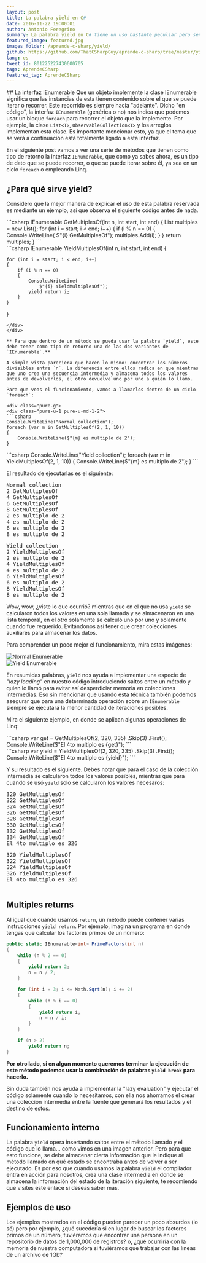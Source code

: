 ```yaml
---
layout: post
title: La palabra yield en C#
date: 2016-11-22 19:00:01
author: Antonio Feregrino
summary: La palabra yield en C# tiene un uso bastante peculiar pero sencillo de entender cuando se explica de la manera adecuada, básicamente te ayudará a mejorar la eficiencia de tus aplicaciones. En este post trato de explicar qué es y cómo funciona eso a través de ejemplos de código.
featured_image: featured.jpg
images_folder: /aprende-c-sharp/yield/
github: https://github.com/ThatCSharpGuy/aprende-c-sharp/tree/master/yield
lang: es
tweet_id: 801225227430600705
tags: AprendeCSharp
featured_tag: AprendeCSharp
---
```



## La interfaz IEnumerable
Que un objeto implemente la clase IEnumerable significa que las instancias de esta tienen contenido sobre el que se puede iterar o recorrer. Este recorrido es siempre hacia "adelante". Dicho "en código", la interfaz `IEnumerable` (genérica o no) nos indica que podemos usar un bloque `foreach` para recorrer el objeto que la implemente. Por ejemplo, la clase `List<T>`, `ObservableCollection<T>` y los arreglos implementan esta clase. Es importante mencionar esto, ya que el tema que se verá a continuación está totalmente ligado a esta interfaz.

En el siguiente post vamos a ver una serie de métodos que tienen como tipo de retorno la interfaz `IEnumerable`, que como ya sabes ahora, es un tipo de dato que se puede recorrer, o que se puede iterar sobre él, ya sea en un ciclo `foreach` o empleando Linq.

## ¿Para qué sirve yield?  
Considero que la mejor manera de explicar el uso de esta palabra reservada es mediante un ejemplo, así que observa el siguiente código antes de nada.  

<div class="pure-g">
<div class="pure-u-1 pure-u-md-1-2">
```csharp  
IEnumerable<int> GetMultiplesOf(int n, 
                                int start, 
                                int end)
{
    List<int> multiples = new List<int>();
    for (int i = start; i < end; i++)
    {
        if (i % n == 0)
        {
            Console.WriteLine(
                $"{i} GetMultiplesOf");
            multiples.Add(i);
        }
    }
    return multiples;
}
```  
</div> 
<div class="pure-u-1 pure-u-md-1-2">
```csharp  
IEnumerable<int> YieldMultiplesOf(int n, 
                                  int start, 
                                  int end)
{  

    for (int i = start; i < end; i++)
    {
        if (i % n == 0)
        {
            Console.WriteLine(
                $"{i} YieldMultiplesOf");
            yield return i;
        }
    }  

}
```  
</div>
</div> 

** Para que dentro de un método se pueda usar la palabra `yield`, este debe tener como tipo de retorno una de las dos variantes de `IEnumerable`.**  

A simple vista pareciera que hacen lo mismo: encontrar los números divisibles entre `n`. La diferencia entre ellos radica en que mientras que uno crea una secuencia intermedia y almacena todos los valores antes de devolverlos, el otro devuelve uno por uno a quién lo llamó.

Para que veas el funcionamiento, vamos a llamarlos dentro de un ciclo `foreach`:

<div class="pure-g">
<div class="pure-u-1 pure-u-md-1-2">
```csharp  
Console.WriteLine("Normal collection");
foreach (var m in GetMultiplesOf(2, 1, 10))
{
    Console.WriteLine($"{m} es multiplo de 2");
}
```  
</div>
<div class="pure-u-1 pure-u-md-1-2">
```csharp  
Console.WriteLine("Yield collection");
foreach (var m in YieldMultiplesOf(2, 1, 10))
{
    Console.WriteLine($"{m} es multiplo de 2");
}
```  
</div> 
</div>

El resultado de ejecutarlas es el siguiente:

<div class="pure-g">
<div class="pure-u-1 pure-u-md-1-2">
<pre>
Normal collection
2 GetMultiplesOf
4 GetMultiplesOf
6 GetMultiplesOf
8 GetMultiplesOf
2 es multiplo de 2
4 es multiplo de 2
6 es multiplo de 2
8 es multiplo de 2
</pre>
</div>
<div class="pure-u-1 pure-u-md-1-2">
<pre>
Yield collection
2 YieldMultiplesOf
2 es multiplo de 2
4 YieldMultiplesOf
4 es multiplo de 2
6 YieldMultiplesOf
6 es multiplo de 2
8 YieldMultiplesOf
8 es multiplo de 2
</pre>
</div> 
</div>  

Wow, wow, ¿viste lo que ocurrió? mientras que en el que no usa `yield` se calcularon todos los valores en una sola llamada y se almacenaron en una lista temporal, en el otro solamente se calculó uno por uno y solamente cuando fue requerido. Evitándonos así tener que crear colecciones auxiliares para almacenar los datos.  

Para comprender un poco mejor el funcionamiento, mira estas imágenes:

<div class="pure-g">
<div class="pure-u-1 pure-u-md-1-2">
<img src="/images/aprende-c-sharp__yield__get.png" title="Normal Enumerable" />
</div>
<div class="pure-u-1 pure-u-md-1-2">
<img src="/images/aprende-c-sharp__yield__yield.png" title="Yield Enumerable" />
</div>
</div>

En resumidas palabras, `yield` nos ayuda a implementar una especie de *"lazy loading"* en nuestro código introduciendo saltos entre un método y quien lo llamó para evitar así desperdiciar memoria en colecciones intermedias. Eso sin mencionar que usando esta técnica también podemos asegurar que para una determinada operación sobre un `IEnumerable` siempre se ejecutará la menor cantidad de iteraciones posibles.

Mira el siguiente ejemplo, en donde se aplican algunas operaciones de Linq:  

<div class="pure-g">
<div class="pure-u-1 pure-u-md-1-2">
```csharp  
var get = GetMultiplesOf(2, 320, 335)
            .Skip(3)
            .First();
Console.WriteLine($"El 4to multiplo es {get}");
```  
</div>
<div class="pure-u-1 pure-u-md-1-2">
```csharp  
var yield = YieldMultiplesOf(2, 320, 335)
                .Skip(3)
                .First();
Console.WriteLine($"El 4to multiplo es {yield}");
```  
</div>
</div>

Y su resultado es el siguiente. Debes notar que para el caso de la colección intermedia se calcularon todos los valores posibles, mientras que para cuando se usó `yield` solo se calcularon los valores necesaros:

<div class="pure-g">
<div class="pure-u-1 pure-u-md-1-2">
<pre>
320 GetMultiplesOf
322 GetMultiplesOf
324 GetMultiplesOf
326 GetMultiplesOf
328 GetMultiplesOf
330 GetMultiplesOf
332 GetMultiplesOf
334 GetMultiplesOf
El 4to multiplo es 326
</pre>
</div>
<div class="pure-u-1 pure-u-md-1-2">
<pre>
320 YieldMultiplesOf
322 YieldMultiplesOf
324 YieldMultiplesOf
326 YieldMultiplesOf
El 4to multiplo es 326




</pre>
</div> 
</div>  

## Multiples returns

Al igual que cuando usamos `return`, un método puede contener varias instrucciones `yield return`. Por ejemplo, imagina un programa en donde tengas que calcular los factores primos de un número:

```csharp  
public static IEnumerable<int> PrimeFactors(int n)
{
    while (n % 2 == 0)
    {
        yield return 2;
        n = n / 2;
    }

    for (int i = 3; i <= Math.Sqrt(n); i += 2)
    {
        while (n % i == 0)
        {
            yield return i;
            n = n / i;
        }
    }

    if (n > 2)
        yield return n;
}
```  


**Por otro lado, si en algun momento queremos terminar la ejecución de este método podemos usar la combinación de palabras `yield break` para hacerlo.**

Sin duda también nos ayuda a implementar la "lazy evaluation" y ejecutar el código solamente cuando lo necesitamos, con ella nos ahorramos el crear una colección intermedia entre la fuente que generará los resultados y el destino de estos.


## Funcionamiento interno   
La palabra `yield` opera insertando saltos entre el método llamado y el código que lo llama... como vimos en una imagen anterior. Pero para que esto funcione, se debe almacenar cierta información que le indique al método llamado  en qué estado se encontraba antes de volver a ser ejecutado. Es por eso que cuando usamos la palabra `yield` el compilador entra en acción para nosotros, crea una clase intermedia en donde se almacena la información del estado de la iteración siguiente, te recomiendo que visites este enlace si deseas saber más.

## Ejemplos de uso  
Los ejemplos mostrados en el código pueden parecer un poco absurdos (lo sé) pero por ejemplo, ¿qué sucedería si en lugar de buscar los factores primos de un número, tuviéramos que encontrar una persona en un repositorio de datos de 1,000,000 de registros? o, ¿qué ocurriría con la memoria de nuestra computadora si tuviéramos que trabajar con las líneas de un archivo de 1Gb?
